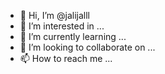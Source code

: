 - 👋 Hi, I’m @jalijalll
- 👀 I’m interested in ...
- 🌱 I’m currently learning ...
- 💞️ I’m looking to collaborate on ...
- 📫 How to reach me ...

<!---
jalijalll/jalijalll is a ✨ special ✨ repository because its `README.md` (this file) appears on your GitHub profile.
You can click the Preview link to take a look at your changes.
--->
